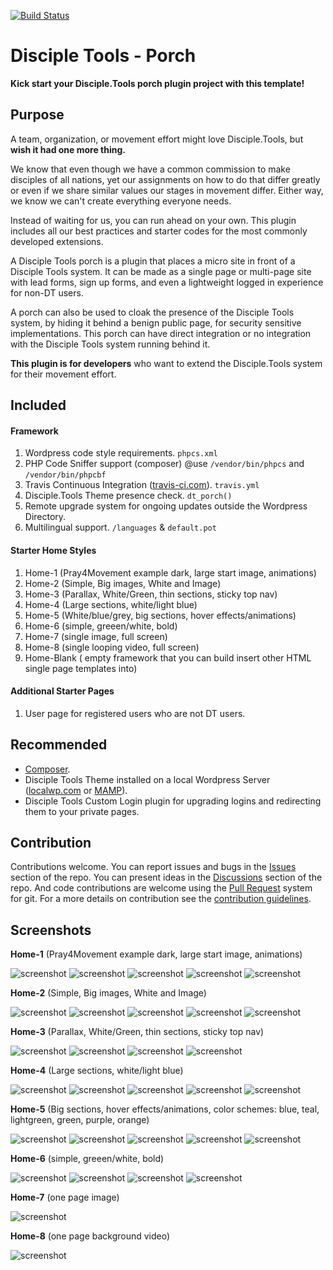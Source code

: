 [![Build Status](https://travis-ci.com/DiscipleTools/disciple-tools-porch.svg?branch=master)](https://travis-ci.com/DiscipleTools/disciple-tools-porch)

# Disciple Tools - Porch

__Kick start your Disciple.Tools porch plugin project with this template!__


## Purpose

A team, organization, or movement effort might love Disciple.Tools, but __wish it had one more thing.__

We know that even though we have a common commission to make disciples of all nations, yet our assignments
on how to do that differ greatly or even if we share similar values our stages in movement differ. Either way,
we know we can't create everything everyone needs.

Instead of waiting for us, you can run ahead on your own. This
plugin includes all our best practices and starter codes for the most commonly developed extensions.

A Disciple Tools porch is a plugin that places a micro site in front of a Disciple Tools system. It can be made as a single page
or multi-page site with lead forms, sign up forms, and even a lightweight logged in experience for non-DT users.

A porch can also be used to cloak the presence of the Disciple Tools system, by hiding it behind a benign public page, for security sensitive implementations.
This porch can have direct integration or no integration with the Disciple Tools system running behind it.

__This plugin is for developers__ who want to extend the Disciple.Tools system for their movement effort.

## Included
#### Framework

 1. Wordpress code style requirements. ```phpcs.xml```
 1. PHP Code Sniffer support (composer) @use ```/vendor/bin/phpcs``` and ```/vendor/bin/phpcbf```
 1. Travis Continuous Integration ([travis-ci.com](https://travis-ci.com)). ```travis.yml```
 1. Disciple.Tools Theme presence check. ```dt_porch()```
 1. Remote upgrade system for ongoing updates outside the Wordpress Directory.
 1. Multilingual support. ```/languages``` & ```default.pot```

#### Starter Home Styles

 1. Home-1 (Pray4Movement example dark, large start image, animations)
 1. Home-2 (Simple, Big images, White and Image)
 1. Home-3 (Parallax, White/Green, thin sections, sticky top nav)
 1. Home-4 (Large sections, white/light blue)
 1. Home-5 (White/blue/grey, big sections, hover effects/animations)
 1. Home-6 (simple, greeen/white, bold)
 1. Home-7 (single image, full screen)
 1. Home-8 (single looping video, full screen)
 1. Home-Blank ( empty framework that you can build insert other HTML single page templates into)

 #### Additional Starter Pages

 1. User page for registered users who are not DT users.

## Recommended

- [Composer](https://getcomposer.org/download/).
- Disciple Tools Theme installed on a local Wordpress Server ([localwp.com](https://localwp.com) or [MAMP](https://www.mamp.info)).
- Disciple Tools Custom Login plugin for upgrading logins and redirecting them to your private pages.

## Contribution

Contributions welcome. You can report issues and bugs in the
[Issues](https://github.com/DiscipleTools/disciple-tools-porch/issues) section of the repo. You can present ideas
in the [Discussions](https://github.com/DiscipleTools/disciple-tools-porch/discussions) section of the repo. And
code contributions are welcome using the [Pull Request](https://github.com/DiscipleTools/disciple-tools-porch/pulls)
system for git. For a more details on contribution see the
[contribution guidelines](https://github.com/DiscipleTools/disciple-tools-porch/blob/master/CONTRIBUTING.md).

## Screenshots

__Home-1__ (Pray4Movement example dark, large start image, animations)

![screenshot](https://github.com/DiscipleTools/disciple-tools-porch/raw/master/support/documentation/community/readme-files/template-1-screenshot-1.jpg)
![screenshot](https://github.com/DiscipleTools/disciple-tools-porch/raw/master/support/documentation/community/readme-files/template-1-screenshot-2.jpg)
![screenshot](https://github.com/DiscipleTools/disciple-tools-porch/raw/master/support/documentation/community/readme-files/template-1-screenshot-3.jpg)
![screenshot](https://github.com/DiscipleTools/disciple-tools-porch/raw/master/support/documentation/community/readme-files/template-1-screenshot-4.jpg)
![screenshot](https://github.com/DiscipleTools/disciple-tools-porch/raw/master/support/documentation/community/readme-files/template-1-screenshot-5.jpg)

__Home-2__ (Simple, Big images, White and Image)

![screenshot](https://github.com/DiscipleTools/disciple-tools-porch/raw/master/support/documentation/community/readme-files/template-2-screenshot-1.jpg)
![screenshot](https://github.com/DiscipleTools/disciple-tools-porch/raw/master/support/documentation/community/readme-files/template-2-screenshot-2.jpg)
![screenshot](https://github.com/DiscipleTools/disciple-tools-porch/raw/master/support/documentation/community/readme-files/template-2-screenshot-3.jpg)
![screenshot](https://github.com/DiscipleTools/disciple-tools-porch/raw/master/support/documentation/community/readme-files/template-2-screenshot-4.jpg)
![screenshot](https://github.com/DiscipleTools/disciple-tools-porch/raw/master/support/documentation/community/readme-files/template-2-screenshot-5.jpg)

__Home-3__ (Parallax, White/Green, thin sections, sticky top nav)

![screenshot](https://github.com/DiscipleTools/disciple-tools-porch/raw/master/support/documentation/community/readme-files/template-3-screenshot-1.jpg)
![screenshot](https://github.com/DiscipleTools/disciple-tools-porch/raw/master/support/documentation/community/readme-files/template-3-screenshot-2.jpg)
![screenshot](https://github.com/DiscipleTools/disciple-tools-porch/raw/master/support/documentation/community/readme-files/template-3-screenshot-3.jpg)
![screenshot](https://github.com/DiscipleTools/disciple-tools-porch/raw/master/support/documentation/community/readme-files/template-3-screenshot-4.jpg)

__Home-4__ (Large sections, white/light blue)

![screenshot](https://github.com/DiscipleTools/disciple-tools-porch/raw/master/support/documentation/community/readme-files/template-4-screenshot-1.jpg)
![screenshot](https://github.com/DiscipleTools/disciple-tools-porch/raw/master/support/documentation/community/readme-files/template-4-screenshot-3.jpg)
![screenshot](https://github.com/DiscipleTools/disciple-tools-porch/raw/master/support/documentation/community/readme-files/template-4-screenshot-4.jpg)
![screenshot](https://github.com/DiscipleTools/disciple-tools-porch/raw/master/support/documentation/community/readme-files/template-4-screenshot-5.jpg)
![screenshot](https://github.com/DiscipleTools/disciple-tools-porch/raw/master/support/documentation/community/readme-files/template-4-screenshot-6.jpg)

__Home-5__ (Big sections, hover effects/animations, color schemes: blue, teal, lightgreen, green, purple, orange)

![screenshot](https://github.com/DiscipleTools/disciple-tools-porch/raw/master/support/documentation/community/readme-files/template-5-screenshot-1.jpg)
![screenshot](https://github.com/DiscipleTools/disciple-tools-porch/raw/master/support/documentation/community/readme-files/template-5-screenshot-2.jpg)
![screenshot](https://github.com/DiscipleTools/disciple-tools-porch/raw/master/support/documentation/community/readme-files/template-5-screenshot-3.jpg)
![screenshot](https://github.com/DiscipleTools/disciple-tools-porch/raw/master/support/documentation/community/readme-files/template-5-screenshot-4.jpg)
![screenshot](https://github.com/DiscipleTools/disciple-tools-porch/raw/master/support/documentation/community/readme-files/template-5-screenshot-5.jpg)

__Home-6__ (simple, greeen/white, bold)

![screenshot](https://github.com/DiscipleTools/disciple-tools-porch/raw/master/support/documentation/community/readme-files/template-6-screenshot-1.jpg)
![screenshot](https://github.com/DiscipleTools/disciple-tools-porch/raw/master/support/documentation/community/readme-files/template-6-screenshot-2.jpg)
![screenshot](https://github.com/DiscipleTools/disciple-tools-porch/raw/master/support/documentation/community/readme-files/template-6-screenshot-3.jpg)
![screenshot](https://github.com/DiscipleTools/disciple-tools-porch/raw/master/support/documentation/community/readme-files/template-6-screenshot-4.jpg)

__Home-7__ (one page image)

![screenshot](https://github.com/DiscipleTools/disciple-tools-porch/raw/master/support/documentation/community/readme-files/template-7-screenshot.jpg)

__Home-8__ (one page background video)

![screenshot](https://github.com/DiscipleTools/disciple-tools-porch/raw/master/support/documentation/community/readme-files/template-8-screenshot.jpg)

